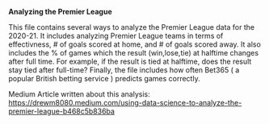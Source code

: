 **Analyzing the Premier League**

This file contains several ways to analyze the Premier League data for the 2020-21. It includes analyzing Premier League teams in terms of effectivness, # of goals scored at home, and # of goals scored away. It also includes the % of games which the result (win,lose,tie) at halftime changes after full time.  For example, if the result is tied at halftime, does the result stay tied after full-time? Finally, the file includes how often Bet365 ( a popular British betting service ) predicts games correctly. 

Medium Article written about this analysis: https://drewm8080.medium.com/using-data-science-to-analyze-the-premier-league-b468c5b836ba
